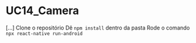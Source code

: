# UC14_Camera
[...]
Clone o repositório
Dê `npm install` dentro da pasta
Rode o comando `npx react-native run-android`
